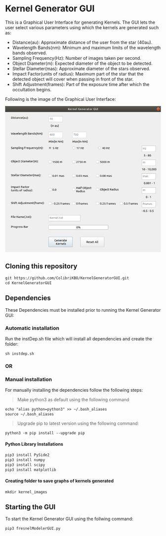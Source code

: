 # Kernel Generator GUI
This is a Graphical User Interface for generating Kernels.
The GUI lets the user select various parameters using which the kernels are generated such as:
- Distance(au): Approximate distance of the user from the star (40au). 
- Wavelength Bands(nm): Minimum and maximum limits of the wavelength bands observed.
- Sampling Frequency(Hz): Number of images taken per second.
- Object Diameter(m): Expected diameter of the object to be detected.
- Stellar Diameter(mas): Approximate diameter of the stars observed.
- Impact Factor(units of radius): Maximum part of the star that the detected object will cover when passing in front of the star. 
- Shift Adjustment(frames): Part of the exposure time after which the occultation begins.  
  
Following is the image of the Graphical User Interface:

![Kernel Generator GUI Image](images/KernelGeneratorGUI.png?raw=true "Kernel Generator GUI")

## Cloning this repository
```
git https://github.com/ColibriKBO/KernelGeneratorGUI.git
cd KernelGeneratorGUI
```

## Dependencies
These Dependencies must be installed prior to running the Kernel Generator GUI:

### Automatic installation
Run the instDep.sh file which will install all dependencies and create the folder:
```
sh instdep.sh
```

### OR

### Manual installation
For manually installing the dependencies follow the following steps:

> Make python3 as default using the following command
```
echo "alias python=python3" >> ~/.bash_aliases
source ~/.bash_aliases
```

> Upgrade pip to latest version using the following command:
```
python3 -m pip install --upgrade pip
```

#### Python Library Installations
```
pip3 install PySide2
pip3 install numpy
pip3 install scipy
pip3 install matplotlib
```
#### Creating folder to save graphs of kernels generated
```
mkdir kernel_images
```


## Starting the GUI
To start the Kernel Generator GUI using the follwing command:
```
pip3 fresnelModelerGUI.py
```





